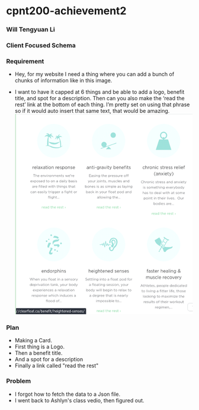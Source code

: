 # cpnt200-achievement2
### Will Tengyuan Li
### Client Focused Schema
### Requirement
- Hey, for my website I need a thing where you can add a bunch of chunks of information like in this image.

- I want to have it capped at 6 things and be able to add a logo, benefit title, and spot for a description. Then can you also make the ‘read the rest’ link at the bottom of each thing. I’m pretty set on using that phrase so if it would auto insert that same text, that would be amazing.
![requirement](./assets/requirement.png)
### Plan
- Making a Card.
- First thing is a Logo.
- Then a benefit title.
- And a spot for a description
- Finally a link called "read the rest"
### Problem
- I forgot how to fetch the data to a Json file.
- I went back to Ashlyn's class vedio, then figured out.